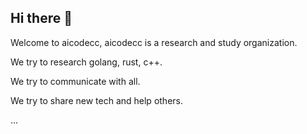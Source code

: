 ## Hi there 👋

Welcome to aicodecc, aicodecc is a research and study organization.

We try to research golang, rust, c++. 

We try to communicate with all.

We try to share new tech and help others.

...
